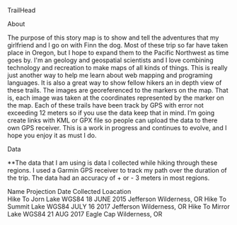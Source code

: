 TrailHead



About

The purpose of this story map is to show and tell the adventures that my girlfriend and I go on with Finn the dog. Most of these trip so far have taken place in Oregon, but I hope to expand them to the Pacific Northwest as time goes by. I'm an geology and geospatial scientists and I love combining technology and recreation to make maps of all kinds of things. This is really just another way to help me learn about web mapping and programing languages. It is also a great way to show fellow hikers an in depth view of these trails. The images are georeferenced to the markers on the map. That is, each image was taken at the coordinates represented by the marker on the map. Each of these trails have been track by GPS with error not exceeding 12 meters so if you use the data keep that in mind. I’m going create links with KML or GPX file so people can upload the data to there own GPS receiver. This is a work in progress and continues to evolve, and I hope you enjoy it as must I do.

Data

**The data that I am using is data I collected while hiking through these regions. I used a Garmin GPS receiver to track my path over the duration of the trip. The data had an accuracy of  + or - 3 meters in most regions.

  Name               	Projection	Date Collected	Loacation               
  Hike To Jorn Lake  	WGS84     	18 JUNE 2015  	Jefferson Wilderness, OR
  Hike To Summit Lake	WGS84     	JULY 16 2017  	Jefferson Wilderness, OR
  Hike To Mirror Lake	WGS84     	21 AUG 2017   	Eagle Cap Wilderness, OR


